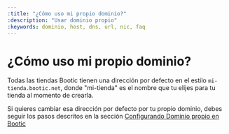 ```yaml
---
:title: "¿Cómo uso mi propio dominio?"
:description: "Usar dominio propio"
:keywords: dominio, host, dns, url, nic, faq
---
```

# ¿Cómo uso mi propio dominio?

Todas las tiendas Bootic tienen una dirección por defecto en el estilo <code>mi-tienda.bootic.net</code>, donde "mi-tienda" es el nombre que tu elijes para tu tienda al momento de crearla.

Si quieres cambiar esa dirección por defecto por tu propio dominio, debes seguir los pasos descritos en la sección [Configurando Dominio propio en Bootic](/es/administration/dominio_propio)